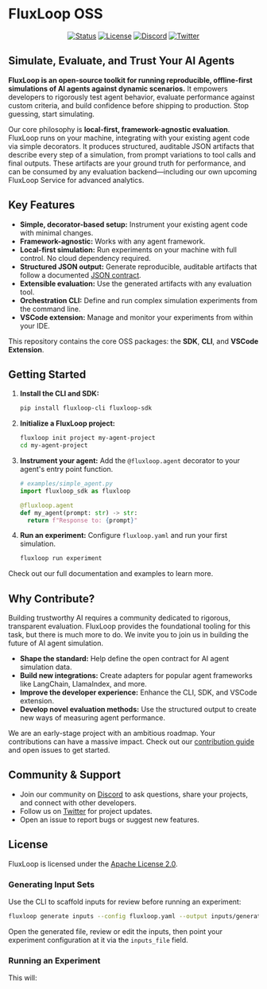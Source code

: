 # FluxLoop OSS

<p align="center">
  <a href="https://github.com/chuckgu/fluxloop"><img src="https://img.shields.io/badge/Status-Active-green" alt="Status"/></a>
  <a href="https://github.com/chuckgu/fluxloop/blob/main/packages/LICENSE"><img src="https://img.shields.io/badge/License-Apache_2.0-blue.svg" alt="License"/></a>
  <a href="https://discord.gg/your-discord-link"><img src="https://img.shields.io/discord/your-server-id?logo=discord" alt="Discord"/></a>
  <a href="https://twitter.com/your-twitter-handle"><img src="https://img.shields.io/twitter/follow/your-twitter-handle?style=social&label=Follow" alt="Twitter"/></a>
</p>

## Simulate, Evaluate, and Trust Your AI Agents

**FluxLoop is an open-source toolkit for running reproducible, offline-first simulations of AI agents against dynamic scenarios.** It empowers developers to rigorously test agent behavior, evaluate performance against custom criteria, and build confidence before shipping to production. Stop guessing, start simulating.

Our core philosophy is **local-first, framework-agnostic evaluation**. FluxLoop runs on your machine, integrating with your existing agent code via simple decorators. It produces structured, auditable JSON artifacts that describe every step of a simulation, from prompt variations to tool calls and final outputs. These artifacts are your ground truth for performance, and can be consumed by any evaluation backend—including our own upcoming FluxLoop Service for advanced analytics.

## Key Features

- **Simple, decorator-based setup:** Instrument your existing agent code with minimal changes.
- **Framework-agnostic:** Works with any agent framework.
- **Local-first simulation:** Run experiments on your machine with full control. No cloud dependency required.
- **Structured JSON output:** Generate reproducible, auditable artifacts that follow a documented [JSON contract](docs/api/json-contract.md).
- **Extensible evaluation:** Use the generated artifacts with any evaluation tool.
- **Orchestration CLI:** Define and run complex simulation experiments from the command line.
- **VSCode extension:** Manage and monitor your experiments from within your IDE.

This repository contains the core OSS packages: the **SDK**, **CLI**, and **VSCode Extension**.

## Getting Started

1. **Install the CLI and SDK:**
   ```bash
   pip install fluxloop-cli fluxloop-sdk
   ```
2. **Initialize a FluxLoop project:**
   ```bash
   fluxloop init project my-agent-project
   cd my-agent-project
   ```
3. **Instrument your agent:**
   Add the `@fluxloop.agent` decorator to your agent's entry point function.
   ```python
   # examples/simple_agent.py
   import fluxloop_sdk as fluxloop
   
   @fluxloop.agent
   def my_agent(prompt: str) -> str:
     return f"Response to: {prompt}"
   ```
4. **Run an experiment:**
   Configure `fluxloop.yaml` and run your first simulation.
   ```bash
   fluxloop run experiment
   ```

Check out our full documentation and examples to learn more.

## Why Contribute?

Building trustworthy AI requires a community dedicated to rigorous, transparent evaluation. FluxLoop provides the foundational tooling for this task, but there is much more to do. We invite you to join us in building the future of AI agent simulation.

- **Shape the standard:** Help define the open contract for AI agent simulation data.
- **Build new integrations:** Create adapters for popular agent frameworks like LangChain, LlamaIndex, and more.
- **Improve the developer experience:** Enhance the CLI, SDK, and VSCode extension.
- **Develop novel evaluation methods:** Use the structured output to create new ways of measuring agent performance.

We are an early-stage project with an ambitious roadmap. Your contributions can have a massive impact. Check out our [contribution guide](CONTRIBUTING.md) and open issues to get started.

## Community & Support

- Join our community on [Discord](https://discord.gg/your-discord-link) to ask questions, share your projects, and connect with other developers.
- Follow us on [Twitter](https://twitter.com/your-twitter-handle) for project updates.
- Open an issue to report bugs or suggest new features.

## License
FluxLoop is licensed under the [Apache License 2.0](LICENSE).

### Generating Input Sets

Use the CLI to scaffold inputs for review before running an experiment:

```bash
fluxloop generate inputs --config fluxloop.yaml --output inputs/generated.yaml
```

Open the generated file, review or edit the inputs, then point your experiment
configuration at it via the `inputs_file` field.

### Running an Experiment

This will:
